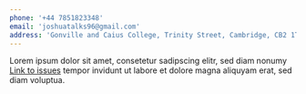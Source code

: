 ```yaml
---
phone: '+44 7851823348'
email: 'joshuatalks96@gmail.com'
address: 'Gonville and Caius College, Trinity Street, Cambridge, CB2 1TA'
---
```


Lorem ipsum dolor sit amet, consetetur sadipscing elitr,
sed diam nonumy [Link to issues](https://github.com/Knochenmark/gatsby-starter-level-2/issues) tempor invidunt ut labore
et dolore magna aliquyam erat, sed diam voluptua.
